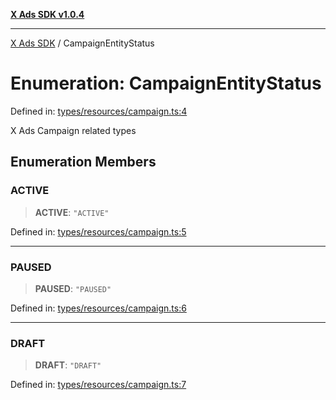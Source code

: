 [**X Ads SDK v1.0.4**](../README.md)

***

[X Ads SDK](../globals.md) / CampaignEntityStatus

# Enumeration: CampaignEntityStatus

Defined in: [types/resources/campaign.ts:4](https://github.com/kage1020/x-ads-sdk/blob/main/src/types/resources/campaign.ts#L4)

X Ads Campaign related types

## Enumeration Members

### ACTIVE

> **ACTIVE**: `"ACTIVE"`

Defined in: [types/resources/campaign.ts:5](https://github.com/kage1020/x-ads-sdk/blob/main/src/types/resources/campaign.ts#L5)

***

### PAUSED

> **PAUSED**: `"PAUSED"`

Defined in: [types/resources/campaign.ts:6](https://github.com/kage1020/x-ads-sdk/blob/main/src/types/resources/campaign.ts#L6)

***

### DRAFT

> **DRAFT**: `"DRAFT"`

Defined in: [types/resources/campaign.ts:7](https://github.com/kage1020/x-ads-sdk/blob/main/src/types/resources/campaign.ts#L7)
